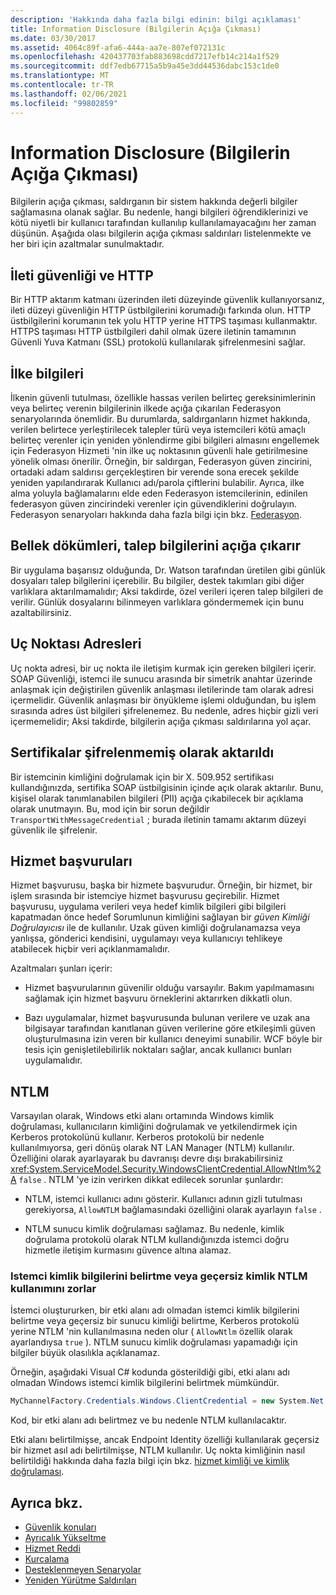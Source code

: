 ```yaml
---
description: 'Hakkında daha fazla bilgi edinin: bilgi açıklaması'
title: Information Disclosure (Bilgilerin Açığa Çıkması)
ms.date: 03/30/2017
ms.assetid: 4064c89f-afa6-444a-aa7e-807ef072131c
ms.openlocfilehash: 420437703fab883698cdd7217efb14c214a1f529
ms.sourcegitcommit: ddf7edb67715a5b9a45e3dd44536dabc153c1de0
ms.translationtype: MT
ms.contentlocale: tr-TR
ms.lasthandoff: 02/06/2021
ms.locfileid: "99802859"
---
```

# <a name="information-disclosure"></a>Information Disclosure (Bilgilerin Açığa Çıkması)

Bilgilerin açığa çıkması, saldırganın bir sistem hakkında değerli bilgiler sağlamasına olanak sağlar. Bu nedenle, hangi bilgileri öğrendiklerinizi ve kötü niyetli bir kullanıcı tarafından kullanılıp kullanılamayacağını her zaman düşünün. Aşağıda olası bilgilerin açığa çıkması saldırıları listelenmekte ve her biri için azaltmalar sunulmaktadır.

## <a name="message-security-and-http"></a>İleti güvenliği ve HTTP

Bir HTTP aktarım katmanı üzerinden ileti düzeyinde güvenlik kullanıyorsanız, ileti düzeyi güvenliğin HTTP üstbilgilerini korumadığı farkında olun. HTTP üstbilgilerini korumanın tek yolu HTTP yerine HTTPS taşıması kullanmaktır. HTTPS taşıması HTTP üstbilgileri dahil olmak üzere iletinin tamamının Güvenli Yuva Katmanı (SSL) protokolü kullanılarak şifrelenmesini sağlar.

## <a name="policy-information"></a>İlke bilgileri

İlkenin güvenli tutulması, özellikle hassas verilen belirteç gereksinimlerinin veya belirteç verenin bilgilerinin ilkede açığa çıkarılan Federasyon senaryolarında önemlidir. Bu durumlarda, saldırganların hizmet hakkında, verilen belirtece yerleştirilecek talepler türü veya istemcileri kötü amaçlı belirteç verenler için yeniden yönlendirme gibi bilgileri almasını engellemek için Federasyon Hizmeti 'nin ilke uç noktasının güvenli hale getirilmesine yönelik olması önerilir. Örneğin, bir saldırgan, Federasyon güven zincirini, ortadaki adam saldırısı gerçekleştiren bir verende sona erecek şekilde yeniden yapılandırarak Kullanıcı adı/parola çiftlerini bulabilir. Ayrıca, ilke alma yoluyla bağlamalarını elde eden Federasyon istemcilerinin, edinilen federasyon güven zincirindeki verenler için güvendiklerini doğrulayın. Federasyon senaryoları hakkında daha fazla bilgi için bkz. [Federasyon](federation.md).

## <a name="memory-dumps-can-reveal-claim-information"></a>Bellek dökümleri, talep bilgilerini açığa çıkarır

Bir uygulama başarısız olduğunda, Dr. Watson tarafından üretilen gibi günlük dosyaları talep bilgilerini içerebilir. Bu bilgiler, destek takımları gibi diğer varlıklara aktarılmamalıdır; Aksi takdirde, özel verileri içeren talep bilgileri de verilir. Günlük dosyalarını bilinmeyen varlıklara göndermemek için bunu azaltabilirsiniz.

## <a name="endpoint-addresses"></a>Uç Noktası Adresleri

Uç nokta adresi, bir uç nokta ile iletişim kurmak için gereken bilgileri içerir. SOAP Güvenliği, istemci ile sunucu arasında bir simetrik anahtar üzerinde anlaşmak için değiştirilen güvenlik anlaşması iletilerinde tam olarak adresi içermelidir. Güvenlik anlaşması bir önyükleme işlemi olduğundan, bu işlem sırasında adres üst bilgileri şifrelenemez. Bu nedenle, adres hiçbir gizli veri içermemelidir; Aksi takdirde, bilgilerin açığa çıkması saldırılarına yol açar.

## <a name="certificates-transferred-unencrypted"></a>Sertifikalar şifrelenmemiş olarak aktarıldı

Bir istemcinin kimliğini doğrulamak için bir X. 509.952 sertifikası kullandığınızda, sertifika SOAP üstbilgisinin içinde açık olarak aktarılır. Bunu, kişisel olarak tanımlanabilen bilgileri (PII) açığa çıkabilecek bir açıklama olarak unutmayın. Bu, mod için bir sorun değildir `TransportWithMessageCredential` ; burada iletinin tamamı aktarım düzeyi güvenlik ile şifrelenir.

## <a name="service-references"></a>Hizmet başvuruları

Hizmet başvurusu, başka bir hizmete başvurudur. Örneğin, bir hizmet, bir işlem sırasında bir istemciye hizmet başvurusu geçirebilir. Hizmet başvurusu, uygulama verileri veya hedef kimlik bilgileri gibi bilgileri kapatmadan önce hedef Sorumlunun kimliğini sağlayan bir *güven Kimliği Doğrulayıcısı* ile de kullanılır. Uzak güven kimliği doğrulanamazsa veya yanlışsa, gönderici kendisini, uygulamayı veya kullanıcıyı tehlikeye atabilecek hiçbir veri açıklanmamalıdır.

Azaltmaları şunları içerir:

- Hizmet başvurularının güvenilir olduğu varsayılır. Bakım yapılmamasını sağlamak için hizmet başvuru örneklerini aktarırken dikkatli olun.

- Bazı uygulamalar, hizmet başvurusunda bulunan verilere ve uzak ana bilgisayar tarafından kanıtlanan güven verilerine göre etkileşimli güven oluşturulmasına izin veren bir kullanıcı deneyimi sunabilir. WCF böyle bir tesis için genişletilebilirlik noktaları sağlar, ancak kullanıcı bunları uygulamalıdır.

## <a name="ntlm"></a>NTLM

Varsayılan olarak, Windows etki alanı ortamında Windows kimlik doğrulaması, kullanıcıların kimliğini doğrulamak ve yetkilendirmek için Kerberos protokolünü kullanır. Kerberos protokolü bir nedenle kullanılmıyorsa, geri dönüş olarak NT LAN Manager (NTLM) kullanılır. Özelliğini olarak ayarlayarak bu davranışı devre dışı bırakabilirsiniz <xref:System.ServiceModel.Security.WindowsClientCredential.AllowNtlm%2A> `false` . NTLM 'ye izin verirken dikkat edilecek sorunlar şunlardır:

- NTLM, istemci kullanıcı adını gösterir. Kullanıcı adının gizli tutulması gerekiyorsa, `AllowNTLM` bağlamasındaki özelliğini olarak ayarlayın `false` .

- NTLM sunucu kimlik doğrulaması sağlamaz. Bu nedenle, kimlik doğrulama protokolü olarak NTLM kullandığınızda istemci doğru hizmetle iletişim kurmasını güvence altına alamaz.

### <a name="specifying-client-credentials-or-invalid-identity-forces-ntlm-usage"></a>Istemci kimlik bilgilerini belirtme veya geçersiz kimlik NTLM kullanımını zorlar

İstemci oluştururken, bir etki alanı adı olmadan istemci kimlik bilgilerini belirtme veya geçersiz bir sunucu kimliği belirtme, Kerberos protokolü yerine NTLM 'nin kullanılmasına neden olur ( `AllowNtlm` özellik olarak ayarlandıysa `true` ). NTLM sunucu kimlik doğrulaması yapamadığı için bilgiler büyük olasılıkla açıklanamaz.

Örneğin, aşağıdaki Visual C# kodunda gösterildiği gibi, etki alanı adı olmadan Windows istemci kimlik bilgilerini belirtmek mümkündür.

```csharp
MyChannelFactory.Credentials.Windows.ClientCredential = new System.Net.NetworkCredential("username", "password");
```

Kod, bir etki alanı adı belirtmez ve bu nedenle NTLM kullanılacaktır.

Etki alanı belirtilmişse, ancak Endpoint Identity özelliği kullanılarak geçersiz bir hizmet asıl adı belirtilmişse, NTLM kullanılır. Uç nokta kimliğinin nasıl belirtildiği hakkında daha fazla bilgi için bkz. [hizmet kimliği ve kimlik doğrulaması](service-identity-and-authentication.md).

## <a name="see-also"></a>Ayrıca bkz.

- [Güvenlik konuları](security-considerations-in-wcf.md)
- [Ayrıcalık Yükseltme](elevation-of-privilege.md)
- [Hizmet Reddi](denial-of-service.md)
- [Kurcalama](tampering.md)
- [Desteklenmeyen Senaryolar](unsupported-scenarios.md)
- [Yeniden Yürütme Saldırıları](replay-attacks.md)
